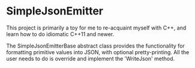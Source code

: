 # SimpleJsonEmitter
This project is primarily a toy for me to re-acquaint myself with C++, and learn how to do idiomatic C++11 and newer.

The SimpleJsonEmitterBase abstract class provides the functionality for formatting primitive values into JSON, with optional pretty-printing. All the user needs to do is override and implement the 'WriteJson' method.
